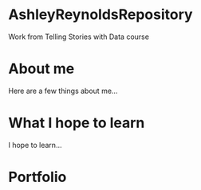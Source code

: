 # AshleyReynoldsRepository
Work from Telling Stories with Data course

# About me
Here are a few things about me...

# What I hope to learn
I hope to learn...

# Portfolio
